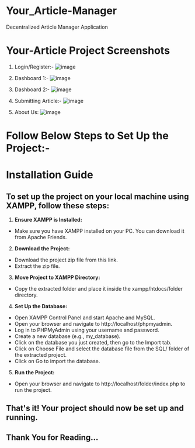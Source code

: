 # Your_Article-Manager
Decentralized Article Manager Application

# Your-Article Project Screenshots

1) Login/Register:-
![image](https://github.com/gauravtanpure/Your_Article-Manager/assets/147535321/b12d3349-14d6-4005-a7e7-5ad124d6d3b0)

2) Dashboard 1:-
![image](https://github.com/gauravtanpure/Your_Article-Manager/assets/147535321/31b22c52-dec1-47e6-a3f9-71900a4aea3b)

3) Dashboard 2:-
![image](https://github.com/gauravtanpure/Your_Article-Manager/assets/147535321/2f903a78-dbbe-4564-a4ca-bca244909814)

4) Submitting Article:-
![image](https://github.com/gauravtanpure/Your_Article-Manager/assets/147535321/8e60c1a6-c2e5-4d07-950b-1267fd102aa6)

5) About Us:
![image](https://github.com/gauravtanpure/Your_Article-Manager/assets/147535321/f56d8836-1a23-47b0-a92e-685429be9fd4)

# Follow Below Steps to Set Up the Project:-


# Installation Guide

## To set up the project on your local machine using XAMPP, follow these steps:

1. **Ensure XAMPP is Installed:**
  - Make sure you have XAMPP installed on your PC. You can download it from Apache Friends.

2. **Download the Project:**
  - Download the project zip file from this link.
  - Extract the zip file.

3. **Move Project to XAMPP Directory:**
  - Copy the extracted folder and place it inside the xampp/htdocs/folder directory.

4. **Set Up the Database:**
  - Open XAMPP Control Panel and start Apache and MySQL.
  - Open your browser and navigate to http://localhost/phpmyadmin.
  - Log in to PHPMyAdmin using your username and password.
  - Create a new database (e.g., my_database).
  - Click on the database you just created, then go to the Import tab.
  - Click on Choose File and select the database file from the SQL/ folder of the extracted project.
  - Click on Go to import the database.
  
5. **Run the Project:**
  - Open your browser and navigate to http://localhost/folder/index.php to run the project.

## That's it! Your project should now be set up and running.

## Thank You for Reading...
